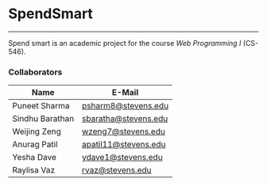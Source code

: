 # SpendSmart
----------

Spend smart is an academic project for the course *Web Programming I* (CS-546).

### Collaborators

| Name | E-Mail |
| ---- | ------ |
| Puneet Sharma | psharm8@stevens.edu |
| Sindhu Barathan | sbaratha@stevens.edu |
| Weijing Zeng | wzeng7@stevens.edu |
| Anurag Patil | apatil11@stevens.edu |
| Yesha Dave | ydave1@stevens.edu |
| Raylisa Vaz | rvaz@stevens.edu |
